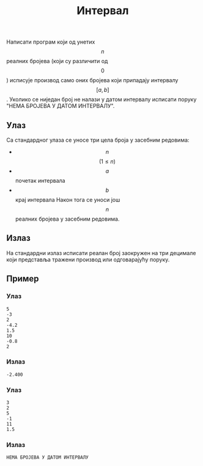 ﻿---
title: Интервал
timelimit: 1.0 # u sekundama
memlimit: 64   # u MB
owner:   MalisaRadosavljevic  # vlasnik je onaj ko radi na zadatku
origin:    # može ostati prazno, koristi se kada postoji potreba navodjena izvora
tags: []   # svaki zadatak treba ra je označen tagovima prema dogovorenoj listi tagova
status: IZRADA   # jedan od: "IZRADA", "PREGLED", "KANDIDAT" ili "KOMPLETAN".
status-od:    # datum u formatu YYYY-MM-DD od kada je u navedenom statusu
solutions:
  - name: ex0
    lang: [cpp, cs]
    desc: ""
    tags: []
---

Написати програм који од унетих $$n$$ реалних бројева (који су различити од $$0$$ ) исписује производ само оних бројева који припадају интервалу $$[a,b]$$. Уколико се ниједан број не налази у датом интервалу исписати поруку "НЕМА БРОЈЕВА У ДАТОМ ИНТЕРВАЛУ".


## Улаз


Са стандардног улаза се уносе три цела броја у засебним редовима:
 * $$n$$  $$(1 \le n)$$
 * $$a$$ почетак интервала
 * $$b$$ крај интервала
Након тога се уноси још $$n$$ реалних бројева у засебним редовима.
## Излаз

На стандардни излаз исписати реалан број заокружен на три децимале који представља тражени производ или одговарајућу поруку.

## Пример

### Улаз

~~~
5
-3
2
-4.2
1.5
10
-0.8
2
~~~

### Излаз

~~~
-2.400
~~~
### Улаз

~~~
3
2
5
-1
11
1.5
~~~

### Излаз

~~~
НЕМА БРОЈЕВА У ДАТОМ ИНТЕРВАЛУ
~~~